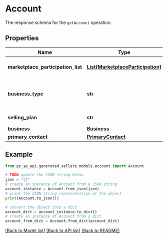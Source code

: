 # Account

The response schema for the `getAccount` operation.

## Properties

Name | Type | Description | Notes
------------ | ------------- | ------------- | -------------
**marketplace_participation_list** | [**List[MarketplaceParticipation]**](MarketplaceParticipation.md) | List of marketplace participations. | 
**business_type** | **str** | The type of business registered for the seller account. | 
**selling_plan** | **str** | The selling plan details. | 
**business** | [**Business**](Business.md) |  | [optional] 
**primary_contact** | [**PrimaryContact**](PrimaryContact.md) |  | [optional] 

## Example

```python
from py_sp_api.generated.sellers.models.account import Account

# TODO update the JSON string below
json = "{}"
# create an instance of Account from a JSON string
account_instance = Account.from_json(json)
# print the JSON string representation of the object
print(Account.to_json())

# convert the object into a dict
account_dict = account_instance.to_dict()
# create an instance of Account from a dict
account_from_dict = Account.from_dict(account_dict)
```
[[Back to Model list]](../README.md#documentation-for-models) [[Back to API list]](../README.md#documentation-for-api-endpoints) [[Back to README]](../README.md)


